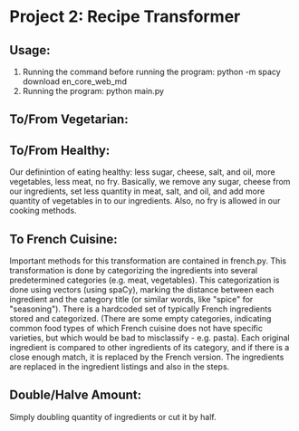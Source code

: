 # Project 2: Recipe Transformer

## Usage: 
1. Running the command before running the program: python -m spacy download en_core_web_md
2. Running the program: python main.py

## To/From Vegetarian: 

## To/From Healthy: 
Our definintion of eating healthy: less sugar, cheese, salt, and oil, more vegetables, less meat, no fry.
Basically, we remove any sugar, cheese from our ingredients, set less quantity in meat, salt, and oil, and add more quantity of vegetables in to our ingredients. Also, no fry is allowed in our cooking methods.

## To French Cuisine: 
Important methods for this transformation are contained in french.py. This transformation is done by categorizing the ingredients into several predetermined categories (e.g. meat, vegetables). This categorization is done using vectors (using spaCy), marking the distance between each ingredient and the category title (or similar words, like "spice" for "seasoning"). There is a hardcoded set of typically French ingredients stored and categorized. (There are some empty categories, indicating common food types of which French cuisine does not have specific varieties, but which would be bad to misclassify - e.g. pasta). Each original ingredient is compared to other ingredients of its category, and if there is a close enough match, it is replaced by the French version. The ingredients are replaced in the ingredient listings and also in the steps. 

## Double/Halve Amount:
Simply doubling quantity of ingredients or cut it by half.
